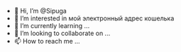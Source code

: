 - 👋 Hi, I’m @Sipuga
- 👀 I’m interested in мой электронный адрес кошелька 
- 🌱 I’m currently learning ...
- 💞️ I’m looking to collaborate on ...
- 📫 How to reach me ...

<!---
Sipuga/Sipuga is a ✨ special ✨ repository because its `README.md` (this file) appears on your GitHub profile.
You can click the Preview link to take a look at your changes.
--->
